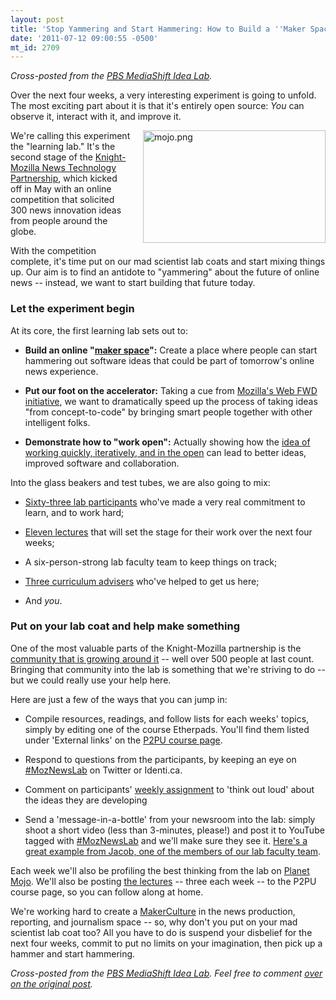 ```yaml
---
layout: post
title: 'Stop Yammering and Start Hammering: How to Build a ''Maker Space'' for News'
date: '2011-07-12 09:00:55 -0500'
mt_id: 2709
---
```

_Cross-posted from the [PBS MediaShift Idea Lab](http://www.pbs.org/idealab/2011/07/stop-yammering-and-start-hammering-how-to-build-a-maker-space-for-news192.html)._

Over the next four weeks, a very interesting experiment is going to unfold. The most exciting part about it is that it's entirely open source: _You_ can observe it, interact with it, and improve it.

<img alt="mojo.png" src="http://www.pbs.org/idealab/mojo.png" width="292" height="180" class="mt-image-right" style="float: right; margin: 0 0 20px 20px;" />

We're calling this experiment the "learning lab." It's the second stage of the [Knight-Mozilla News Technology Partnership](https://drumbeat.org//journalism/), which kicked off in May with an online competition that solicited 300 news innovation ideas from people around the globe.

With the competition complete, it's time put on our mad scientist lab coats and start mixing things up. Our aim is to find an antidote to "yammering" about the future of online news -- instead, we want to start building that future today.

### Let the experiment begin

At its core, the first learning lab sets out to:

* **Build an online "[maker space](http://en.wikipedia.org/wiki/Hackerspace)":** Create a place where people can start hammering out software ideas that could be part of tomorrow's online news experience.

* **Put our foot on the accelerator:** Taking a cue from [Mozilla's Web FWD initiative](https://webfwd.org/), we want to dramatically speed up the process of taking ideas "from concept-to-code" by bringing smart people together with other intelligent folks.

* **Demonstrate how to "work open":** Actually showing how the [idea of working quickly, iteratively, and in the open](http://openmatt.wordpress.com/2011/04/06/how-to-work-open/) can lead to better ideas, improved software and collaboration.

Into the glass beakers and test tubes, we are also going to mix:

* [Sixty-three lab participants](http://p2pu.org/en/groups/knight-mozilla-learning-lab/people/) who've made a very real commitment to learn, and to work hard;

* [Eleven lectures](http://p2pu.org/en/groups/knight-mozilla-learning-lab/content/full-description/) that will set the stage for their work over the next four weeks;

* A six-person-strong lab faculty team to keep things on track;

* [Three curriculum advisers](http://www.phillipadsmith.com/2011/06/bringing-out-the-big-guns-emilybell-richgor-reporterslab-to-advise-on-knightmozilla-learning-lab-curriculum.html) who've helped to get us here;

* And _you_.

### Put on your lab coat and help make something

One of the most valuable parts of the Knight-Mozilla partnership is the [community that is growing around it](https://lists.mozilla.org/listinfo/community-mojo) -- well over 500 people at last count. Bringing that community into the lab is something that we're striving to do -- but we could really use your help here.

Here are just a few of the ways that you can jump in:

* Compile resources, readings, and follow lists for each weeks' topics, simply by editing one of the course Etherpads. You'll find them listed under 'External links' on the [P2PU course page](http://p2pu.org/en/groups/knight-mozilla-learning-lab/).

* Respond to questions from the participants, by keeping an eye on [#MozNewsLab](http://search.twitter.com/search?q=&tag=MozNewsLab) on Twitter or Identi.ca.

* Comment on participants' [weekly assignment](http://p2pu.org/en/groups/knight-mozilla-learning-lab/tasks/) to 'think out loud' about the ideas they are developing

* Send a 'message-in-a-bottle' from your newsroom into the lab: simply shoot a short video (less than 3-minutes, please!) and post it to YouTube tagged with [#MozNewsLab](http://www.youtube.com/results?search_query=%23MozNewsLab&aq=f) and we'll make sure they see it. [Here's a great example from Jacob, one of the members of our lab faculty team](http://www.youtube.com/watch?v=Yet8ZJWFQMs).

Each week we'll also be profiling the best thinking from the lab on [Planet Mojo](http://planet.drumbeat.org/mojo/). We'll also be posting [the lectures](http://p2pu.org/en/groups/knight-mozilla-learning-lab/content/full-description/) -- three each week -- to the P2PU course page, so you can follow along at home.

We're working hard to create a [MakerCulture](http://thetyee.ca/Series/2010/01/15/MakerCultureSeries/) in the news production, reporting, and journalism space -- so, why don't you put on your mad scientist lab coat too? All you have to do is suspend your disbelief for the next four weeks, commit to put no limits on your imagination, then pick up a hammer and start hammering.

_Cross-posted from the [PBS MediaShift Idea Lab](http://www.pbs.org/idealab/2011/07/stop-yammering-and-start-hammering-how-to-build-a-maker-space-for-news192.html). Feel free to comment [over on the original post](http://www.pbs.org/idealab/2011/07/stop-yammering-and-start-hammering-how-to-build-a-maker-space-for-news192.html)._

